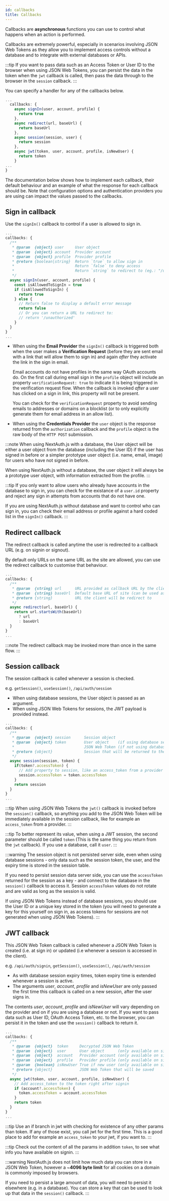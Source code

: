 ```yaml
---
id: callbacks
title: Callbacks
---
```


Callbacks are **asynchronous** functions you can use to control what happens when an action is performed.

Callbacks are extremely powerful, especially in scenarios involving JSON Web Tokens as they allow you to implement access controls without a database and to integrate with external databases or APIs.

:::tip
If you want to pass data such as an Access Token or User ID to the browser when using JSON Web Tokens, you can persist the data in the token when the `jwt` callback is called, then pass the data through to the browser in the `session` callback.
:::

You can specify a handler for any of the callbacks below.

```js title="pages/api/auth/[...nextauth].js"
...
  callbacks: {
    async signIn(user, account, profile) {
      return true
    },
    async redirect(url, baseUrl) {
      return baseUrl
    },
    async session(session, user) {
      return session
    },
    async jwt(token, user, account, profile, isNewUser) {
      return token
    }
...
}
```

The documentation below shows how to implement each callback, their default behaviour and an example of what the response for each callback should be. Note that configuration options and authentication providers you are using can impact the values passed to the callbacks.

## Sign in callback

Use the `signIn()` callback to control if a user is allowed to sign in.

```js title="pages/api/auth/[...nextauth].js"
...
callbacks: {
  /**
   * @param  {object} user     User object
   * @param  {object} account  Provider account
   * @param  {object} profile  Provider profile 
   * @return {boolean|string}  Return `true` to allow sign in
   *                           Return `false` to deny access
   *                           Return `string` to redirect to (eg.: "/unauthorized")
   */
  async signIn(user, account, profile) {
    const isAllowedToSignIn = true
    if (isAllowedToSignIn) {
      return true
    } else {
      // Return false to display a default error message
      return false
      // Or you can return a URL to redirect to:
      // return '/unauthorized'
    }
  }
}
...
```

* When using the **Email Provider** the `signIn()` callback is triggered both when the user makes a **Verification Request** (before they are sent email with a link that will allow them to sign in) and again *after* they activate the link in the sign in email.

  Email accounts do not have profiles in the same way OAuth accounts do. On the first call during email sign in the `profile` object will include an property `verificationRequest: true` to indicate it is being triggered in the verification request flow. When the callback is invoked *after* a user has clicked on a sign in link, this property will not be present.
  
  You can check for the `verificationRequest` property to avoid sending emails to addresses or domains on a blocklist (or to only explicitly generate them for email address in an allow list).

* When using the **Credentials Provider** the `user` object is the response returned from the `authorization` callback and the `profile` object is the raw body of the `HTTP POST` submission.

:::note
When using NextAuth.js with a database, the User object will be either a user object from the database (including the User ID) if the user has signed in before or a simpler prototype user object (i.e. name, email, image) for users who have not signed in before.

When using NextAuth.js without a database, the user object it will always be a prototype user object, with information extracted from the profile.
:::

:::tip
If you only want to allow users who already have accounts in the database to sign in, you can check for the existance of a `user.id` property and reject any sign in attempts from accounts that do not have one.

If you are using NextAuth.js without database and want to control who can sign in, you can check their email address or profile against a hard coded list in the `signIn()` callback.
:::

## Redirect callback

The redirect callback is called anytime the user is redirected to a callback URL (e.g. on signin or signout).

By default only URLs on the same URL as the site are allowed, you can use the redirect callback to customise that behaviour.

```js title="pages/api/auth/[...nextauth].js"
...
callbacks: {
  /**
   * @param  {string} url      URL provided as callback URL by the client
   * @param  {string} baseUrl  Default base URL of site (can be used as fallback)
   * @return {string}          URL the client will be redirect to
   */
  async redirect(url, baseUrl) {
    return url.startsWith(baseUrl)
      ? url
      : baseUrl
  }
}
...
```


:::note
The redirect callback may be invoked more than once in the same flow.
:::

## Session callback

The session callback is called whenever a session is checked.

e.g. `getSession()`, `useSession()`, `/api/auth/session`

* When using database sessions, the User object is passed as an argument.
* When using JSON Web Tokens for sessions, the JWT payload is provided instead.

```js title="pages/api/auth/[...nextauth].js"
...
callbacks: {
  /**
   * @param  {object} session      Session object
   * @param  {object} token        User object    (if using database sessions)
   *                               JSON Web Token (if not using database sessions)
   * @return {object}              Session that will be returned to the client 
   */
  async session(session, token) {
    if(token?.accessToken) {
      // Add property to session, like an access_token from a provider
      session.accessToken = token.accessToken
    }
    return session
  }
}
...
```

:::tip
When using JSON Web Tokens the `jwt()` callback is invoked before the `session()` callback, so anything you add to the
JSON Web Token will be immediately available in the session callback, like for example an `access_token` from a provider.
:::

:::tip
To better represent its value, when using a JWT session, the second parameter should be called `token` (This is the same thing you return from the `jwt` callback). If you use a database, call it `user`.
:::

:::warning
The session object is not persisted server side, even when using database sessions - only data such as the session token, the user, and the expiry time is stored in the session table.

If you need to persist session data server side, you can use the `accessToken` returned for the session as a key - and connect to the database in the `session()` callback to access it. Session `accessToken` values do not rotate and are valid as long as the session is valid.

If using JSON Web Tokens instead of database sessions, you should use the User ID or a unique key stored in the token (you will need to generate a key for this yourself on sign in, as access tokens for sessions are not generated when using JSON Web Tokens).
:::

## JWT callback

This JSON Web Token callback is called whenever a JSON Web Token is created (i.e. at sign 
in) or updated (i.e whenever a session is accessed in the client).

e.g. `/api/auth/signin`, `getSession()`, `useSession()`, `/api/auth/session`

* As with database session expiry times, token expiry time is extended whenever a session is active.
* The arguments *user*, *account*, *profile* and *isNewUser* are only passed the first time this callback is called on a new session, after the user signs in.

The contents *user*, *account*, *profile* and *isNewUser* will vary depending on the provider and on if you are using a database or not. If you want to pass data such as User ID, OAuth Access Token, etc. to the browser, you can persist it in the token and use the `session()` callback to return it.

```js title="pages/api/auth/[...nextauth].js"
...
callbacks: {
  /**
   * @param  {object}  token     Decrypted JSON Web Token
   * @param  {object}  user      User object      (only available on sign in)
   * @param  {object}  account   Provider account (only available on sign in)
   * @param  {object}  profile   Provider profile (only available on sign in)
   * @param  {boolean} isNewUser True if new user (only available on sign in)
   * @return {object}            JSON Web Token that will be saved
   */
  async jwt(token, user, account, profile, isNewUser) {
    // Add access_token to the token right after signin
    if (account?.accessToken) {
      token.accessToken = account.accessToken
    }
    return token
  }
}
...
```

:::tip
Use an if branch in jwt with checking for existence of any other params than token. If any of those exist, you call jwt for the first time.
This is a good place to add for example an `access_token` to your jwt, if you want to.
:::

:::tip
Check out the content of all the params in addition `token`, to see what info you have available on signin.
:::

:::warning
NextAuth.js does not limit how much data you can store in a JSON Web Token, however a ~**4096 byte limit** for all cookies on a domain is commonly imposed by browsers.

If you need to persist a large amount of data, you will need to persist it elsewhere (e.g. in a database). You can store a key that can be used to look up that data in the `session()` callback.
:::
